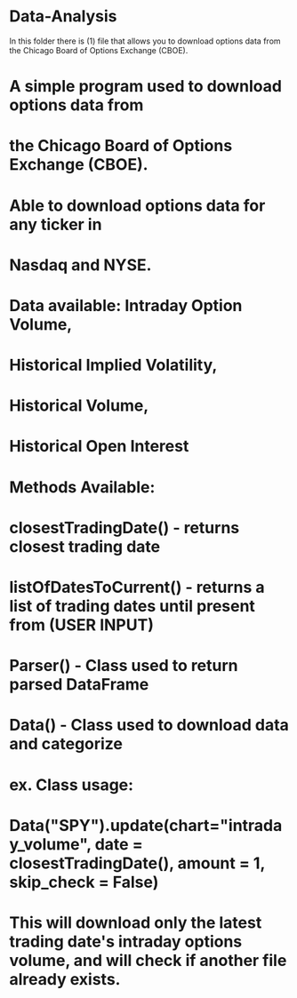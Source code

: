 # Data-Analysis

In this folder there is (1) file that allows you to download options data from the Chicago Board of Options Exchange (CBOE).

# A simple program used to download options data from
#                        the Chicago Board of Options Exchange (CBOE).
#                        Able to download options data for any ticker in 
#                        Nasdaq and NYSE.
#                        Data available: Intraday Option Volume,
#					 Historical Implied Volatility,
#					 Historical Volume,
#					 Historical Open Interest
#
# Methods Available:
# 	closestTradingDate() 	- returns closest trading date
#	listOfDatesToCurrent() 	- returns a list of trading dates until present from (USER INPUT)
# 	Parser() 		- Class used to return parsed DataFrame
#	Data() 			- Class used to download data and categorize 
#	ex. Class usage:
#	Data("SPY").update(chart="intraday_volume", date = closestTradingDate(), amount = 1, skip_check = False)
#	This will download only the latest trading date's intraday options volume, and will check if another file already exists.
